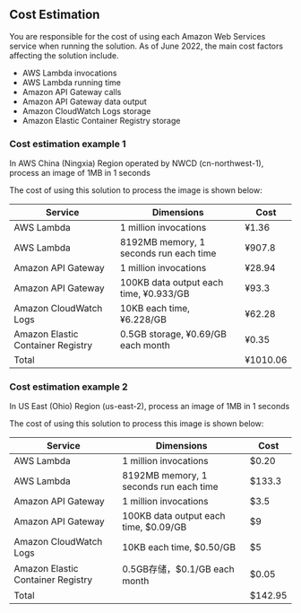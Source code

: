 ## Cost Estimation

You are responsible for the cost of using each Amazon Web Services service when running the solution. As of June 2022, the main cost factors affecting the solution include.

- AWS Lambda invocations
- AWS Lambda running time
- Amazon API Gateway calls
- Amazon API Gateway data output
- Amazon CloudWatch Logs storage
- Amazon Elastic Container Registry storage

### Cost estimation example 1

In AWS China (Ningxia) Region operated by NWCD (cn-northwest-1), process an image of 1MB in 1 seconds

The cost of using this solution to process the image is shown below:

| Service | Dimensions                   | Cost       |
| ---- |----------------------|----------|
|AWS Lambda | 1 million invocations                | ¥1.36    |
|AWS Lambda | 8192MB memory, 1 seconds run each time      | ¥907.8  |
|Amazon API Gateway| 1 million invocations                  | ¥28.94   |
|Amazon API Gateway| 100KB data output each time, ¥0.933/GB | ¥93.3    |
|Amazon CloudWatch Logs| 10KB each time, ¥6.228/GB    | ¥62.28   |
|Amazon Elastic Container Registry| 0.5GB storage, ¥0.69/GB each month     | ¥0.35    |
| Total                                  |   | ¥1010.06 |

### Cost estimation example 2

In US East (Ohio) Region (us-east-2), process an image of 1MB in 1 seconds

The cost of using this solution to process this image is shown below:

| Service | Dimensions                   | Cost       |
|-------------------------------------|---------------------|---------|
| AWS Lambda                     | 1 million invocations                 | $0.20   |
| AWS Lambda                     | 8192MB memory, 1 seconds run each time     | $133.3  |
| Amazon API Gateway                | 1 million invocations                 | $3.5    |
| Amazon API Gateway              | 100KB data output each time, $0.09/GB | $9      |
| Amazon CloudWatch Logs              | 10KB each time, $0.50/GB     | $5      |
| Amazon Elastic Container Registry | 0.5GB存储，$0.1/GB each month      | $0.05   |
| Total                                 |   | $142.95 |